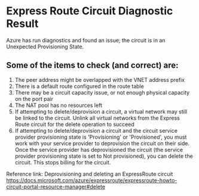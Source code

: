 <properties 
pageTitle="UnexpectedProvState" 
description="UnexpectedProvStateDiag"
infoBubbleText="The Express Route Circuit is in an Unexpected Provisioning State.  See details on right." 
service="microsoft.network" 
resource="ExpressRoute" 
authors="KristinaNeyens" 
displayOrder="" 
articleId="unexpectedprovstatediag" 
diagnosticScenario="UnexpectedProvState" 
selfHelpType="diagnostics" 
supportTopicIds="
32539943, 32586802, 32586802" 
resourceTags="windows" 
productPesIds="15480" 
cloudEnvironments="public" 
/> 
# Express Route Circuit Diagnostic Result 
Azure has run diagnostics and found an issue; the circuit is in an Unexpected Provisioning State. 

## Some of the items to check (and correct) are: <br> 
1. The peer address might be overlapped with the VNET address prefix
2. There is a default route configured in the route table
3. There may be a circuit capacity issue, or not enough physical capacity on the port pair
4. The NAT pool has no resources left
5. If attempting to delete/deprovision a circuit, a virtual network may still be linked to the circuit.  Unlink all virtual networks from the Express Route circuit for the delete operation to succeed
6. If attempting to delete/deprovision a circuit and the circuit service provider provisioning state is 'Provisioning' or 'Provisioned', you must work 
with your service provider to deprovision the circuit on their side. Once the service provider has deprovisioned the circuit 
(the service provider provisioning state is set to Not provisioned), you can delete the circuit. This stops billing for the circuit.

Reference link:
Deprovisioning and deleting an ExpressRoute circuit
https://docs.microsoft.com/azure/expressroute/expressroute-howto-circuit-portal-resource-manager#delete
